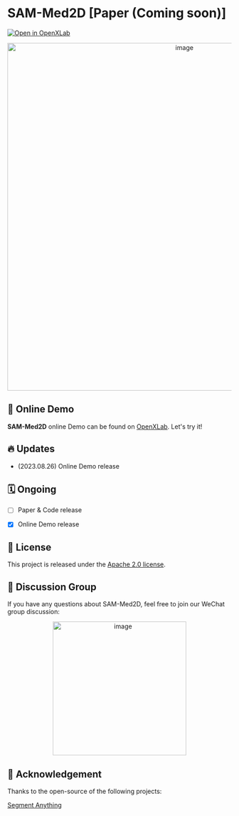 # SAM-Med2D [Paper (Coming soon)]
[![Open in OpenXLab](https://cdn-static.openxlab.org.cn/app-center/openxlab_app.svg)](https://openxlab.org.cn/apps/detail/litianbin/SAM-Med2D)

<!-- ## Description -->

<p align="center"><img width="780" alt="image" src="https://github.com/uni-medical/SAM-Med2D/blob/main/assets/visualization.png"></p> 

## 🚀 Online Demo

**SAM-Med2D** online Demo can be found on [OpenXLab](https://openxlab.org.cn/apps/detail/litianbin/SAM-Med2D). Let's try it!


## 🔥 Updates
- (2023.08.26) Online Demo release


## 🗓️ Ongoing
- [ ] Paper & Code release
- [x] Online Demo release


## 🎫 License

This project is released under the [Apache 2.0 license](LICENSE). 

## 💬 Discussion Group

If you have any questions about SAM-Med2D, feel free to join our WeChat group discussion:

<p align="center"><img width="300" alt="image" src="https://github.com/uni-medical/SAM-Med2D/blob/main/assets/SAM-Med2D_wechat_group.jpeg"></p> 

## 🤝 Acknowledgement
Thanks to the open-source of the following projects:   

[Segment Anything](https://github.com/facebookresearch/segment-anything) &#8194;
